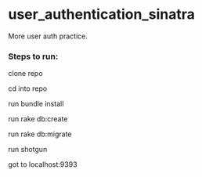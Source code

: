user_authentication_sinatra
===========================

More user auth practice. 

### Steps to run:

clone repo

cd into repo

run bundle install

run rake db:create

run rake db:migrate

run shotgun

got to localhost:9393
